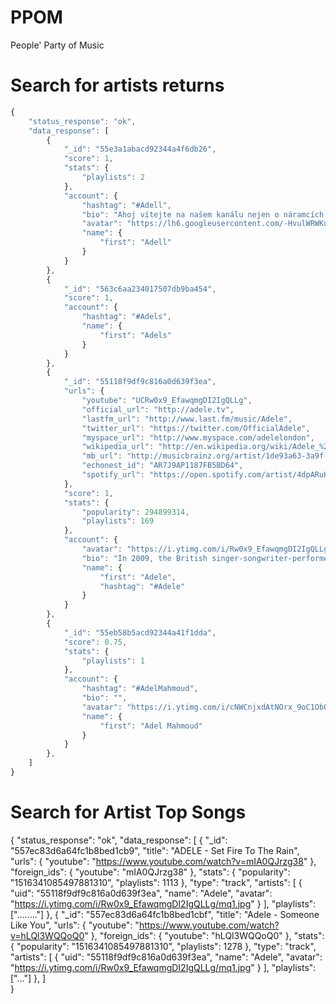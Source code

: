 # PPOM
People' Party of Music

# Search for artists returns

```js
{
    "status_response": "ok",
    "data_response": [
        {
            "_id": "55e3a1abacd92344a4f6db26",
            "score": 1,
            "stats": {
                "playlists": 2
            },
            "account": {
                "hashtag": "#Adell",
                "bio": "Ahoj vítejte na našem kanálu nejen o náramcích z gumiček :)) naše stránka na FB: https://www.facebook.com/rainbowloompagecz.",
                "avatar": "https://lh6.googleusercontent.com/-HvulWRWKuWc/AAAAAAAAAAI/AAAAAAAAAAA/PPgpBKPl_4c/photo.jpg",
                "name": {
                    "first": "Adell"
                }
            }
        },
        {
            "_id": "563c6aa234017507db9ba454",
            "score": 1,
            "account": {
                "hashtag": "#Adels",
                "name": {
                    "first": "Adels"
                }
            }
        },
        {
            "_id": "55118f9df9c816a0d639f3ea",
            "urls": {
                "youtube": "UCRw0x9_EfawqmgDI2IgQLLg",
                "official_url": "http://adele.tv",
                "lastfm_url": "http://www.last.fm/music/Adele",
                "twitter_url": "https://twitter.com/OfficialAdele",
                "myspace_url": "http://www.myspace.com/adelelondon",
                "wikipedia_url": "http://en.wikipedia.org/wiki/Adele_%28singer%29",
                "mb_url": "http://musicbrainz.org/artist/1de93a63-3a9f-443a-ba8a-a43b5fe0121e.html",
                "echonest_id": "AR7J9AP1187FB5BD64",
                "spotify_url": "https://open.spotify.com/artist/4dpARuHxo51G3z768sgnrY"
            },
            "score": 1,
            "stats": {
                "popularity": 294899314,
                "playlists": 169
            },
            "account": {
                "avatar": "https://i.ytimg.com/i/Rw0x9_EfawqmgDI2IgQLLg/mq1.jpg",
                "bio": "In 2009, the British singer-songwriter-performer Adele took home a pair ...",
                "name": {
                    "first": "Adele",
                    "hashtag": "#Adele"
                }
            }
        },
        {
            "_id": "55eb58b5acd92344a41f1dda",
            "score": 0.75,
            "stats": {
                "playlists": 1
            },
            "account": {
                "hashtag": "#AdelMahmoud",
                "bio": "",
                "avatar": "https://i.ytimg.com/i/cNWCnjxdAtNOrx_9oC1ObQ/mq1.jpg",
                "name": {
                    "first": "Adel Mahmoud"
                }
            }
        },
    ]
}
```

# Search for Artist Top Songs
{
    "status_response": "ok",
    "data_response": [
          {
            "_id": "557ec83d6a64fc1b8bed1cb9",
            "title": "ADELE - Set Fire To The Rain",
            "urls": {
                "youtube": "https://www.youtube.com/watch?v=mIA0QJrzg38"
            },
            "foreign_ids": {
                "youtube": "mIA0QJrzg38"
            },
            "stats": {
                "popularity": "1516341085497881310",
                "playlists": 1113
            },
            "type": "track",
            "artists": [
                {
                    "uid": "55118f9df9c816a0d639f3ea",
                    "name": "Adele",
                    "avatar": "https://i.ytimg.com/i/Rw0x9_EfawqmgDI2IgQLLg/mq1.jpg"
                }
            ],
            "playlists": ["........"]
          },
          {
            "_id": "557ec83d6a64fc1b8bed1cbf",
            "title": "Adele - Someone Like You",
            "urls": {
                "youtube": "https://www.youtube.com/watch?v=hLQl3WQQoQ0"
            },
            "foreign_ids": {
                "youtube": "hLQl3WQQoQ0"
            },
            "stats": {
                "popularity": "1516341085497881310",
                "playlists": 1278
            },
            "type": "track",
            "artists": [
                {
                    "uid": "55118f9df9c816a0d639f3ea",
                    "name": "Adele",
                    "avatar": "https://i.ytimg.com/i/Rw0x9_EfawqmgDI2IgQLLg/mq1.jpg"
                }
            ],
            "playlists": ["..."]
          },
    ]      
  }
  ```
